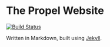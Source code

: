 The Propel Website
==================

[![Build
Status](https://travis-ci.org/propelorm/propelorm.github.com.png?branch=master)](https://travis-ci.org/propelorm/propelorm.github.com)

Written in Markdown, built using [Jekyll](http://jekyllrb.com).
